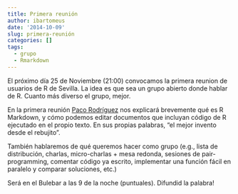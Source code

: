 ```yaml
---
title: Primera reunión
author: ibartomeus
date: '2014-10-09'
slug: primera-reunión
categories: []
tags:
  - grupo
  - Rmarkdown
---
```


El próximo día 25 de Noviembre (21:00) convocamos la primera reunion de usuarios de R de Sevilla. La idea es que sea un grupo abierto donde hablar de R. Cuanto más diverso el grupo, mejor.

En la primera reunión [Paco Rodríguez](https://bit.ly/frod_san) nos explicará brevemente qué es R Markdown, y cómo podemos editar documentos que incluyan código de R ejecutado en el propio texto. En sus propias palabras, “el mejor invento desde el rebujito”.

También hablaremos de qué queremos hacer como grupo (e.g., lista de distribución, charlas, micro-charlas + mesa redonda, sesiones de pair-programming, comentar código ya escrito, implementar una función fácil en paralelo y comparar soluciones, etc.)

Será en el Bulebar a las 9 de la noche (puntuales). Difundid la palabra!
